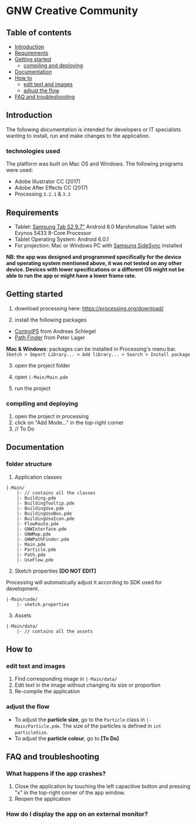 GNW Creative Community
========================

## Table of contents
* [Introduction](#introduction)
* [Requirements](#requirements)
* [Getting started](#getting-started)
  * [compiling and deploying](#compiling-and-deploying)
* [Documentation](#documentation)
* [How to](#how-to)
  * [edit text and images](#edit-text-and-images)
  * [adjust the flow](#adjust-the-flow)
* [FAQ and troubleshooting](#faq-and-troubleshooting)

## Introduction
The following documentation is intended for developers or IT specialists wanting to install, run and make changes to the application.

### technologies used
The platform was built on Mac OS and Windows. The following programs were used:
- Adobe Illustrator CC (2017)
- Adobe After Effects CC (2017)
- Processing `3.2.1` & `3.3`

## Requirements

- Tablet: [Samsung Tab S2 9.7"](http://www.samsung.com/ca/tablets/galaxy-tab-s2-9-7-t810/) Android 6.0 Marshmallow Tablet with Exynos 5433 8-Core Processor
- Tablet Operating System: Android 6.0.1
- For projection: Mac or Windows PC with [Samsung SideSync](http://www.samsung.com/us/sidesync/) installed

**NB: the app was designed and programmed specifically for the device and operating system mentioned above, it was not tested on any other device. Devices with lower specifications or a different OS might not be able to run the app or might have a lower frame rate.**

## Getting started

1. download processing here: https://processing.org/download/

2. install the following packages

- [ControlP5](http://www.sojamo.de/libraries/controlP5/) from Andreas Schlegel
- [Path Finder](http://www.lagers.org.uk/pfind/index.html) from Peter Lager

**Mac & Windows**: packages can be installed in Processing's menu bar.
`Sketch > Import Library... > Add library... > Search > Install package`

3. open the project folder

4. open `|-Main/Main.pde`

5. run the project

### compiling and deploying

1. open the project in processing
2. click on "Add Mode..." in the top-right corner
3. // To Do

## Documentation

### folder structure
1. Application classes

```
|-Main/
    |- // contains all the classes
    |- Building.pde
    |- BuildingTooltip.pde
    |- BuildingUse.pde
    |- BuildingUseBox.pde
    |- BuildingUseIcon.pde
    |- FlowRoute.pde
    |- GNWInterface.pde
    |- GNWMap.pde
    |- GNWPathFinder.pde
    |- Main.pde
    |- Particle.pde
    |- Path.pde
    |- UseFlow.pde
```

2. Sketch properties **[DO NOT EDIT]**

Processing will automatically adjust it according to SDK used for development.

```
|-Main/code/
    |- sketch.properties
```

3. Assets

```
|-Main/data/
    |- // contains all the assets
```

## How to

### edit text and images

1. Find corresponding image in `|-Main/data/`
2. Edit text in the image without changing its size or proportion
3. Re-compile the application

### adjust the flow

- To adjust the **particle size**, go to the `Particle` class in `|-Main/Particle.pde`.
The size of the particles is defined in `int particleSize`.
- To adjust the **particle colour**, go to **[To Do]**

## FAQ and troubleshooting

### What happens if the app crashes?
1. Close the application by touching the left capacitive button and pressing "x" in the top-right corner of the app window.
2. Reopen the application

### How do I display the app on an external monitor?
